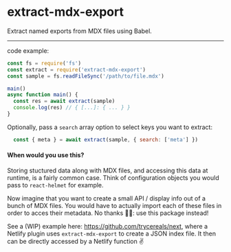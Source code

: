 # extract-mdx-export

Extract named exports from MDX files using Babel.

----

code example:

```javascript
const fs = require('fs')
const extract = require('extract-mdx-export')
const sample = fs.readFileSync('/path/to/file.mdx')

main()
async function main() {
  const res = await extract(sample)
  console.log(res) // { [...]: { ... } }
}
```

Optionally, pass a `search` array option to select keys you want to extract:

````javascript
  const { meta } = await extract(sample, { search: ['meta'] })
````

#### When would you use this?

Storing stuctured data along with MDX files, and accessing this data at runtime, is a fairly common case. Think of configuration objects you would pass to `react-helmet` for example.

Now imagine that you want to create a small API / display info out of a bunch of MDX files. You would have to actually import each of these files in order to acces their metadata. No thanks 🙅‍♀️: use this package instead!

See a (WIP) example here: https://github.com/trycereals/next, where a Netlify plugin uses `extract-mdx-export` to create a JSON index file. It then can be directly accessed by a Netlify function ✌️